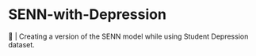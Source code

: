 # SENN-with-Depression
🧠 | Creating a version of the SENN model while using Student Depression dataset.
